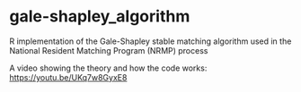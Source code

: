 # gale-shapley_algorithm
R implementation of the Gale-Shapley stable matching algorithm used in the National Resident Matching Program (NRMP) process

A video showing the theory and how the code works: https://youtu.be/UKq7w8GyxE8
